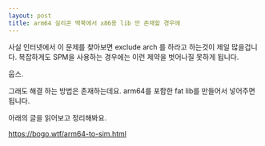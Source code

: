 ```yaml
---
layout: post
title: arm64 실리콘 맥북에서 x86용 lib 만 존재할 경우에
---
```


사실 인터넷에서 이 문제를 찾아보면 exclude arch 를 하라고 하는것이 제일 많을겁니다.
복잡하게도 SPM을 사용하는 경우에는 이런 제약을 벗어나질 못하게 됩니다.

웁스.

그래도 해결 하는 방법은 존재하는데요.
arm64를 포함한 fat lib를 만들어서 넣어주면 됩니다.

아래의 글을 읽어보고 정리해봐요.

https://bogo.wtf/arm64-to-sim.html